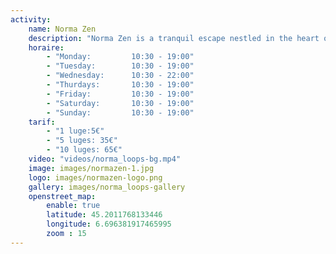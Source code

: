 ```yaml
---
activity:
    name: Norma Zen
    description: "Norma Zen is a tranquil escape nestled in the heart of the La Norma alpine resort, designed to harmonize mountain energy with modern mindfulness." 
    horaire:
        - "Monday:         10:30 - 19:00"
        - "Tuesday:        10:30 - 19:00"
        - "Wednesday:      10:30 - 22:00"
        - "Thurdays:       10:30 - 19:00"
        - "Friday:         10:30 - 19:00"
        - "Saturday:       10:30 - 19:00"
        - "Sunday:         10:30 - 19:00"
    tarif:
        - "1 luge:5€" 
        - "5 luges: 35€" 
        - "10 luges: 65€" 
    video: "videos/norma_loops-bg.mp4"
    image: images/normazen-1.jpg
    logo: images/normazen-logo.png
    gallery: images/norma_loops-gallery
    openstreet_map:
        enable: true
        latitude: 45.2011768133446 
        longitude: 6.696381917465995
        zoom : 15
---
```

